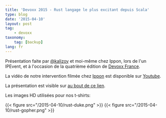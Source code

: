 ```yaml
---
title: 'Devoxx 2015 - Rust langage le plus excitant depuis Scala'
type: blog
date: '2015-04-10'
layout: post
tag:
    - devoxx
taxonomy:
    tag: [backup]
lang: fr
---
```


Présentation faite par [@kalizoy](http://www.poumeyrol.fr) et moi-même chez Ippon, lors de l'un IPEvent, et à l'occasion de la quatrième édition de [Devoxx France](http://www.devoxx.fr/).


La vidéo de notre intervention filmée chez [Ippon](http://www.ippon.fr/) est disponible sur [Youtube](https://www.youtube.com/watch?v=TZmJC6uRTCQ).

La présentation est visible sur [au bout de ce lien](/presentations/rust-devoxx/).


Les images HD utilisées pour nos t-shirts:

{{< figure src="/2015-04-10/rust-duke.png" >}}
{{< figure src="/2015-04-10/rust-gopher.png" >}}
